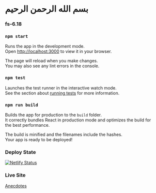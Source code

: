 # بسم الله الرحمن الرحيم
### fs-6.18

### `npm start`

Runs the app in the development mode.\
Open [http://localhost:3000](http://localhost:3000) to view it in your browser.

The page will reload when you make changes.\
You may also see any lint errors in the console.

### `npm test`

Launches the test runner in the interactive watch mode.\
See the section about [running tests](https://facebook.github.io/create-react-app/docs/running-tests) for more information.

### `npm run build`

Builds the app for production to the `build` folder.\
It correctly bundles React in production mode and optimizes the build for the best performance.

The build is minified and the filenames include the hashes.\
Your app is ready to be deployed!

### Deploy State 
[![Netlify Status](https://api.netlify.com/api/v1/badges/d4863f86-906a-4da0-93cb-a4ae6e1e0878/deploy-status)](https://app.netlify.com/sites/astounding-valkyrie-a88601/deploys)
### Live Site 
[Anecdotes](https://astounding-valkyrie-a88601.netlify.app/)